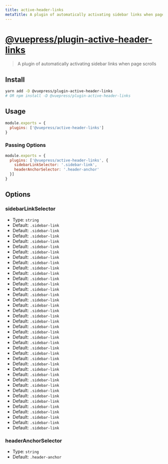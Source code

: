 ```yaml
---
title: active-header-links
metaTitle: A plugin of automatically activating sidebar links when page scrolls | VuePress
---
```


# [@vuepress/plugin-active-header-links](https://github.com/vuejs/vuepress/tree/master/packages/%40vuepress/plugin-active-header-links)

> A plugin of automatically activating sidebar links when page scrolls

## Install

```bash
yarn add -D @vuepress/plugin-active-header-links
# OR npm install -D @vuepress/plugin-active-header-links
```

## Usage

```javascript
module.exports = {
  plugins: ['@vuepress/active-header-links']
}
```

### Passing Options

```javascript
module.exports = {
  plugins: ['@vuepress/active-header-links', {
    sidebarLinkSelector: '.sidebar-link',
    headerAnchorSelector: '.header-anchor'
  }]
}
```

## Options

### sidebarLinkSelector

- Type: `string`
- Default: `.sidebar-link`
- Default: `.sidebar-link`
- Default: `.sidebar-link`
- Default: `.sidebar-link`
- Default: `.sidebar-link`
- Default: `.sidebar-link`
- Default: `.sidebar-link`
- Default: `.sidebar-link`
- Default: `.sidebar-link`
- Default: `.sidebar-link`
- Default: `.sidebar-link`
- Default: `.sidebar-link`
- Default: `.sidebar-link`
- Default: `.sidebar-link`
- Default: `.sidebar-link`
- Default: `.sidebar-link`
- Default: `.sidebar-link`
- Default: `.sidebar-link`
- Default: `.sidebar-link`
- Default: `.sidebar-link`
- Default: `.sidebar-link`
- Default: `.sidebar-link`
- Default: `.sidebar-link`
- Default: `.sidebar-link`
- Default: `.sidebar-link`
- Default: `.sidebar-link`
- Default: `.sidebar-link`
- Default: `.sidebar-link`
- Default: `.sidebar-link`
- Default: `.sidebar-link`
- Default: `.sidebar-link`
- Default: `.sidebar-link`
- Default: `.sidebar-link`
- Default: `.sidebar-link`
- Default: `.sidebar-link`
- Default: `.sidebar-link`
- Default: `.sidebar-link`
- Default: `.sidebar-link`
- Default: `.sidebar-link`

### headerAnchorSelector

- Type: `string`
- Default: `.header-anchor`
